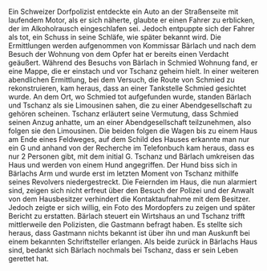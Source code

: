
Ein Schweizer Dorfpolizist entdeckte ein Auto an der Straßenseite mit laufendem Motor, als er sich näherte, glaubte er einen Fahrer zu erblicken, der im Alkoholrausch eingeschlafen sei. Jedoch entpuppte sich der Fahrer als tot, ein Schuss in seine Schläfe, wie später bekannt wird. Die Ermittlungen werden aufgenommen von Kommissar Bärlach und nach dem Besuch der Wohnung von dem Opfer hat er bereits einen Verdacht geäußert. Während des Besuchs von Bärlach in Schmied Wohnung fand, er eine Mappe, die er einstach und vor Tschanz geheim hielt.
In einer weiteren abendlichen Ermittlung, bei dem Versuch, die Route von Schmied zu rekonstruieren, kam heraus, dass an einer Tankstelle Schmied gesichtet wurde. An dem Ort, wo Schmied tot aufgefunden wurde, standen Bärlach und Tschanz als sie Limousinen sahen, die zu einer Abendgesellschaft zu gehören scheinen. Tschanz erläutert seine Vermutung, dass Schmied seinen Anzug anhatte, um an einer Abendgesellschaft teilzunehmen, also folgen sie den Limousinen. Die beiden folgen die Wagen bis zu einem Haus am Ende eines Feldweges, auf dem Schild des Hauses erkannte man nur ein G und anhand von der Recherche im Telefonbuch kam heraus, dass es nur 2 Personen gibt, mit dem initial G. Tschanz und Bärlach umkreisen das Haus und werden von einem Hund angegriffen. Der Hund biss sich in Bärlachs Arm und wurde erst im letzten Moment von Tschanz mithilfe seines Revolvers niedergestreckt. Die Feiernden im Haus, die nun alarmiert sind, zeigen sich nicht erfreut über den Besuch der Polizei und der Anwalt von dem Hausbesitzer verhindert die Kontaktaufnahme mit dem Besitzer. Jedoch zeigte er sich willig, ein Foto des Mordopfers zu zeigen und später Bericht zu erstatten.
Bärlach steuert ein Wirtshaus an und Tschanz trifft mittlerweile den Polizisten, die Gastmann befragt haben. Es stellte sich heraus, dass Gastmann nichts bekannt ist über ihn und man Auskunft bei einem bekannten Schriftsteller erlangen. Als beide zurück in Bärlachs Haus sind, bedankt sich Bärlach nochmals bei Tschanz, dass er sein Leben gerettet hat.